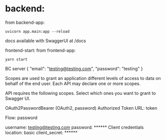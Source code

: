 # backend: 
from backend-app: 
```
uvicorn app.main:app --reload
```
docs available with SwaggerUI at /docs


frontend-start: from frontend-app: 
```
yarn start
```


BC server
{
  "email": "testing@testing.com",
  "password": "testing"
}


Scopes are used to grant an application different levels of access to data on behalf of the end user. Each API may declare one or more scopes.

API requires the following scopes. Select which ones you want to grant to Swagger UI.

OAuth2PasswordBearer (OAuth2, password)
Authorized
Token URL: token

Flow: password

username: testing@testing.com
password: ******
Client credentials location: basic
client_secret: ******
